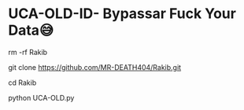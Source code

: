 # UCA-OLD-ID- Bypassar Fuck Your Data😅

rm -rf Rakib

git clone https://github.com/MR-DEATH404/Rakib.git

cd Rakib

python UCA-OLD.py
